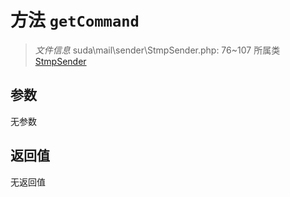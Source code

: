 # 方法 `getCommand`

> *文件信息* suda\mail\sender\StmpSender.php: 76~107
> 所属类 [StmpSender](../StmpSender.md)




## 参数


无参数


## 返回值

无返回值
